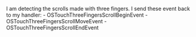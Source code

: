 I am detecting the scrolls made with three fingers.I send these event back to my handler: 	- OSTouchThreeFingersScrollBeginEvent 	- OSTouchThreeFingersScrollMoveEvent 	- OSTouchThreeFingersScrollEndEvent 